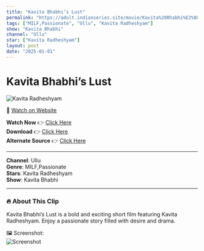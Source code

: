 ```yaml
---
title: "Kavita Bhabhi’s Lust"
permalink: "https://adult.indianseries.site/movie/Kavita%20Bhabhi%E2%80%99s%20Lust"
tags: ["MILF,Passionate", "Ullu", "Kavita Radheshyam"]
show: "Kavita Bhabhi"
channel: "Ullu"
star: ["Kavita Radheshyam"]
layout: post
date: "2025-01-01"
---
```


# Kavita Bhabhi’s Lust

![Kavita Radheshyam](https://shorts.desisins.com/wp-content/uploads/2024/03/Kavita-Bhabhi-Ullu-DesiSins.com_.jpg)

🔗 [Watch on Website](https://adult.indianseries.site/movie/Kavita%20Bhabhi%E2%80%99s%20Lust)

**Watch Now** 👉 [Click Here](https://adult.indianseries.site/movie/Kavita%20Bhabhi%E2%80%99s%20Lust)  
**Download** 👉 [Click Here](https://adult.indianseries.site/movie/Kavita%20Bhabhi%E2%80%99s%20Lust)  
**Alternate Source** 👉 [Click Here](https://adult.indianseries.site/movie/Kavita%20Bhabhi%E2%80%99s%20Lust)

---

**Channel**: Ullu  
**Genre**: MILF,Passionate  
**Stars**: Kavita Radheshyam  
**Show**: Kavita Bhabhi

---

### 🔥 About This Clip

Kavita Bhabhi’s Lust is a bold and exciting short film featuring Kavita Radheshyam. Enjoy a passionate story filled with desire and drama.
 
🖼️ Screenshot:  
![Screenshot](https://shorts.desisins.com/wp-content/uploads/2024/03/Kavita-Bhabhi-Ullu-DesiSins.com_.jpg)
